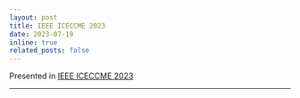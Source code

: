 ```yaml
---
layout: post
title: IEEE ICECCME 2023
date: 2023-07-19 
inline: true
related_posts: false
---
```


Presented in [IEEE ICECCME 2023](https://ieeexplore.ieee.org/xpl/conhome/10252163/proceeding)

***